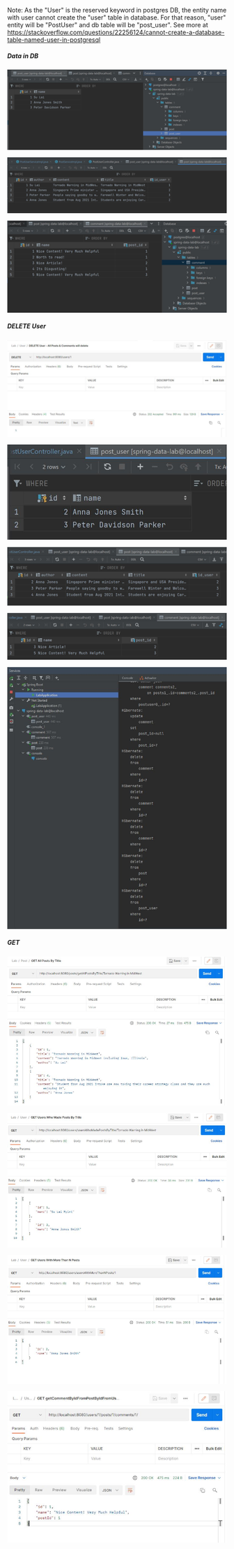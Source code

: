 Note: As the "User" is the reserved keyword in postgres DB, the entity name with user cannot create the "user" table in database.
For that reason,  "user" entity will be "PostUser" and db table will be "post_user".
See more at https://stackoverflow.com/questions/22256124/cannot-create-a-database-table-named-user-in-postgresql


##### Data in DB 
![alt text](https://github.com/tsulai/tsulai.github.io/blob/master/miu-study/cs545-WAA/lab3/screenshots/database-table-post-user.JPG)

![alt text](https://github.com/tsulai/tsulai.github.io/blob/master/miu-study/cs545-WAA/lab3/screenshots/database-table-post.JPG)

![alt text](https://github.com/tsulai/tsulai.github.io/blob/master/miu-study/cs545-WAA/lab3/screenshots/database-table-comment.JPG)

##### DELETE User
![alt text](https://github.com/tsulai/tsulai.github.io/blob/master/miu-study/cs545-WAA/lab3/screenshots/DELETE-user.JPG)

![alt text](https://github.com/tsulai/tsulai.github.io/blob/master/miu-study/cs545-WAA/lab3/screenshots/DELETE-user-db-table-post-user.JPG)

![alt text](https://github.com/tsulai/tsulai.github.io/blob/master/miu-study/cs545-WAA/lab3/screenshots/DELETE-user-db-table-post.JPG)

![alt text](https://github.com/tsulai/tsulai.github.io/blob/master/miu-study/cs545-WAA/lab3/screenshots/DELETE-user-db-table-comment.JPG)

![alt text](https://github.com/tsulai/tsulai.github.io/blob/master/miu-study/cs545-WAA/lab3/screenshots/DELETE-user-hibernate.JPG)

##### GET

![alt text](https://github.com/tsulai/tsulai.github.io/blob/master/miu-study/cs545-WAA/lab3/screenshots/GET-all-posts-by-Title.JPG)

![alt text](https://github.com/tsulai/tsulai.github.io/blob/master/miu-study/cs545-WAA/lab3/screenshots/GET-users-who-made-posts-by-title.JPG)

![alt text](https://github.com/tsulai/tsulai.github.io/blob/master/miu-study/cs545-WAA/lab3/screenshots/GET-users-with-more-than-n-posts.JPG)

![alt text](https://github.com/tsulai/tsulai.github.io/blob/master/miu-study/cs545-WAA/lab3/screenshots/GET-getCommentByIdFromPostByIdFromUserById.JPG)
